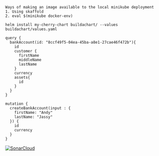     Ways of making an image available to the local minikube deployment
    1. Using skaffold
    2. eval $(minikube docker-env)
    
    helm install my-cherry-chart buildachart/ --values buildachart/values.yaml 
    
    query {
      bankAccount(id: "8ccf49f5-04ea-45ba-a8e1-27cae46f472b"){
        id
        customer {
          firstName
          middleName
          lastName
        }
        currency
        assets{
          id
        }
      }
    }
    
    mutation {
      createBankAccount(input : {
        firstName: "Andy"
        lastName: "Jassy"
      }) {
        id
        currency
      }
    }
    
[![SonarCloud](https://sonarcloud.io/images/project_badges/sonarcloud-black.svg)](https://sonarcloud.io/dashboard?id=barmansurajit_graphql)